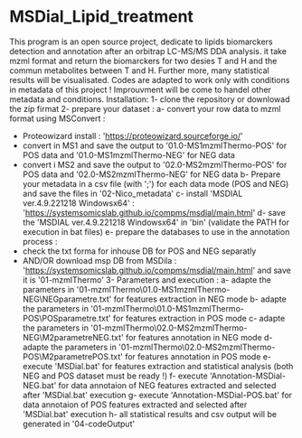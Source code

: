 # MSDial_Lipid_treatment
This program is an open source project, dedicate to lipids biomarckers detection and annotation after an orbitrap LC-MS/MS DDA analysis.
it take mzml format and return the biomarckers for two desies T and H and the commun metabolites between T and H. Further more, many statistical results will be visualisated.
Codes are adapted to work only with conditions in metadata of this project ! Improuvment will be come to handel other metadata and conditions.
Installation:
1- clone the repository or downlowad the zip firmat
2- prepare your dataset : 
 a- convert your row data to mzml format using MSConvert :
  - Proteowizard install : 'https://proteowizard.sourceforge.io/'
  - convert in MS1 and save the output to '01.0-MS1mzmlThermo-POS' for POS data and '01.0-MS1mzmlThermo-NEG' for NEG data
  - convert i MS2 and save the output to '02.0-MS2mzmlThermo-POS' for POS data and '02.0-MS2mzmlThermo-NEG' for NEG data
 b- Prepare your metadata in a csv file (with ';') for each data mode (POS and NEG) and save the files in '02-Nico_metadata'
 c- install 'MSDIAL ver.4.9.221218 Windowsx64' :  'https://systemsomicslab.github.io/compms/msdial/main.html'
 d- save the 'MSDIAL ver.4.9.221218 Windowsx64' in 'bin' (validate the PATH for execution in bat files)
 e- prepare the databases to use in the annotation process :
  - check the txt forma for inhouse DB for POS and NEG separatly
  - AND/OR download msp DB from MSDila : 'https://systemsomicslab.github.io/compms/msdial/main.html' and save it is '01-mzmlThermo'
3- Parameters and execution :
 a- adapte the parameters in '01-mzmlThermo\01.0-MS1mzmlThermo-NEG\NEGparametre.txt' for features extraction in NEG mode
 b- adapte the parameters in '01-mzmlThermo\01.0-MS1mzmlThermo-POS\POSparametre.txt' for features extraction in POS mode
 c- adapte the parameters in '01-mzmlThermo\02.0-MS2mzmlThermo-NEG\M2parametreNEG.txt' for features annotation in NEG mode
 d- adapte the parameters in '01-mzmlThermo\02.0-MS2mzmlThermo-POS\M2parametrePOS.txt' for features annotation in POS mode
 e- execute 'MSDial.bat' for features extraction and statistical analysis (both NEG and POS dataset must be ready !)
 f- execute 'Annotation-MSDial-NEG.bat' for data annotaion of NEG features extracted and selected after 'MSDial.bat' execution
 g- execute 'Annotation-MSDial-POS.bat' for data annotaion of POS features extracted and selected after 'MSDial.bat' execution
 h- all statistical results and csv output will be generated in '04-codeOutput'
